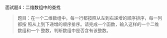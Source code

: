 面试题4：二维数组中的查找

> 题目：在一个二维数组中，每一行都按照从左到右递增的顺序排序，每一列都按
照从上到下递增的顺序排序。请完成一个函数，输入这样的一个二维数组和一个
整数，判断数组中是否含有该整数。